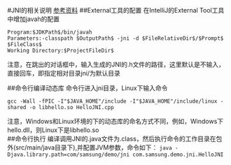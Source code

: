 #JNI的相关说明
[参考资料](http://www3.ntu.edu.sg/home/ehchua/programming/java/JavaNativeInterface.html)
##External工具的配置
在IntelliJ的External Tool工具中增加javah的配置  
  ```
  Program:$JDKPath$/bin/javah
  Parameters:-classpath $OutputPath$ -jni -d $FileRelativeDir$/$Prompt$ $FileClass$
  Working Directory:$ProjectFileDir$
  ```
注意，在跳出的对话框中，输入生成的JNI的.h文件的路径，这里默认是不输入，直接回车，即指定相对目录jni/为默认目录  

##命令行编译动态库
命令行进入jni目录，Linux下输入命令
  ```
  gcc -Wall -fPIC -I"$JAVA_HOME"/include -I"$JAVA_HOME"/include/linux -shared -o libhello.so HelloJNI.cpp
  ```
注意，Windows和Linux环境的下的动态库的命名方式不同，例如，Windows下hello.dll，则Linux下是libhello.so  
##命令行执行
编译调用JNI的.java文件为.class，然后执行命令的工作目录在包外(src/main/java目录下),并配置JVM参数，命令如下：
    ```
    java -Djava.library.path=com/samsung/demo/jni com.samsung.demo.jni.HelloJNI
    ```